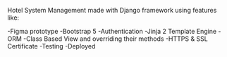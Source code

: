 Hotel System Management made with Django framework using features like:

-Figma prototype -Bootstrap 5 -Authentication -Jinja 2 Template Engine -ORM -Class Based View and overriding their methods -HTTPS & SSL Certificate -Testing -Deployed
